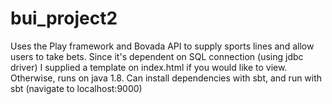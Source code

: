 # bui_project2

Uses the Play framework and Bovada API to supply sports lines and allow users to take bets. Since it's dependent on SQL connection (using jdbc driver) I supplied a template on index.html if you would like to view. Otherwise, runs on java 1.8. Can install dependencies with sbt, and run with sbt (navigate to localhost:9000)



